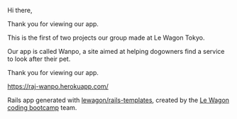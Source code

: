 Hi there, 

Thank you for viewing our app.

This is the first of two projects our group made at Le Wagon Tokyo.

Our app is called Wanpo, a site aimed at helping dogowners find a service to look after their pet.

Thank you for viewing our app.

https://raj-wanpo.herokuapp.com/


Rails app generated with [lewagon/rails-templates](https://github.com/lewagon/rails-templates), created by the [Le Wagon coding bootcamp](https://www.lewagon.com) team.
